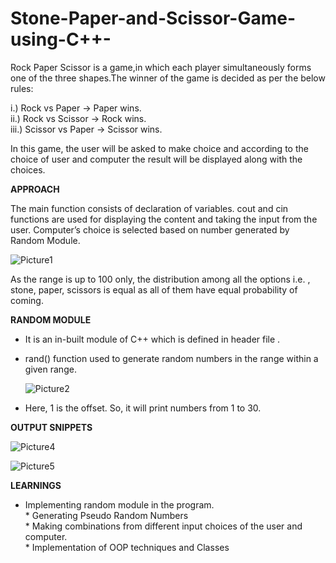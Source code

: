 # Stone-Paper-and-Scissor-Game-using-C++-

Rock Paper Scissor is a  game,in which each player simultaneously forms one of the three shapes.The winner of the game is decided as per the below rules:

i.) Rock vs Paper       -> Paper wins.
<br>ii.) Rock vs Scissor    -> Rock wins.
<br>iii.) Scissor vs Paper -> Scissor wins.

In this game, the user will be asked to make choice and according to the choice of user and computer the result will be displayed along with the choices.

**APPROACH**

The main function consists of declaration of variables. cout and cin functions are used for displaying the content and taking the input from the user.
Computer’s choice is selected based on number generated by Random Module.

  ![Picture1](https://github.com/aarushi-taori/Stone-Paper-and-Scissor-Game-using-C-/assets/113369937/b6525d2e-40d0-44c3-9524-acecb5906946)

As the range is up to 100 only, the distribution among all the options i.e. , stone, paper, scissors is equal as all of them have equal probability of coming.

**RANDOM MODULE**

* It is an in-built module of C++ which is defined in header file <cstdlib>.
* rand() function used to generate random numbers in the range within a given range.

  ![Picture2](https://github.com/aarushi-taori/Stone-Paper-and-Scissor-Game-using-C-/assets/113369937/d05d8eca-9648-44eb-b244-140378a9a1a1)

* Here, 1 is the offset. So, it will print numbers from 1 to 30.

**OUTPUT SNIPPETS**

  ![Picture4](https://github.com/aarushi-taori/Stone-Paper-and-Scissor-Game-using-C-/assets/113369937/64b6231b-898b-40ec-8501-49ab4fa43a1e)

  ![Picture5](https://github.com/aarushi-taori/Stone-Paper-and-Scissor-Game-using-C-/assets/113369937/465d7f98-079e-4ce2-ad86-ff2d669f651c)

**LEARNINGS**

* Implementing random module in the program.
<br>* Generating  Pseudo Random Numbers
<br>* Making combinations from different input choices of the user and computer.
<br>* Implementation of OOP techniques and Classes  



